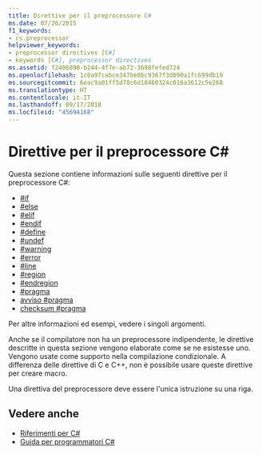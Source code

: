 ```yaml
---
title: Direttive per il preprocessore C#
ms.date: 07/20/2015
f1_keywords:
- cs.preprocessor
helpviewer_keywords:
- preprocessor directives [C#]
- keywords [C#], preprocessor directives
ms.assetid: f2406090-b244-4f7e-ab72-3698fefed724
ms.openlocfilehash: 1c0a97cabce347be0bc9367f3d090a1fc699db19
ms.sourcegitcommit: 6eac9a01ff5d70c6d18460324c016a3612c5e268
ms.translationtype: HT
ms.contentlocale: it-IT
ms.lasthandoff: 09/17/2018
ms.locfileid: "45694168"
---
```

# <a name="c-preprocessor-directives"></a>Direttive per il preprocessore C#
Questa sezione contiene informazioni sulle seguenti direttive per il preprocessore C#:

- [#if](../../../csharp/language-reference/preprocessor-directives/preprocessor-if.md)
- [#else](../../../csharp/language-reference/preprocessor-directives/preprocessor-else.md)
- [#elif](../../../csharp/language-reference/preprocessor-directives/preprocessor-elif.md)
- [#endif](../../../csharp/language-reference/preprocessor-directives/preprocessor-endif.md)
- [#define](../../../csharp/language-reference/preprocessor-directives/preprocessor-define.md)
- [#undef](../../../csharp/language-reference/preprocessor-directives/preprocessor-undef.md)
- [#warning](../../../csharp/language-reference/preprocessor-directives/preprocessor-warning.md)
- [#error](../../../csharp/language-reference/preprocessor-directives/preprocessor-error.md)
- [#line](../../../csharp/language-reference/preprocessor-directives/preprocessor-line.md)
- [#region](../../../csharp/language-reference/preprocessor-directives/preprocessor-region.md)
- [#endregion](../../../csharp/language-reference/preprocessor-directives/preprocessor-endregion.md)
- [#pragma](../../../csharp/language-reference/preprocessor-directives/preprocessor-pragma.md)
- [avviso #pragma](../../../csharp/language-reference/preprocessor-directives/preprocessor-pragma-warning.md)
- [checksum #pragma](../../../csharp/language-reference/preprocessor-directives/preprocessor-pragma-checksum.md)

Per altre informazioni ed esempi, vedere i singoli argomenti.

Anche se il compilatore non ha un preprocessore indipendente, le direttive descritte in questa sezione vengono elaborate come se ne esistesse uno. Vengono usate come supporto nella compilazione condizionale. A differenza delle direttive di C e C++, non è possibile usare queste direttive per creare macro.

Una direttiva del preprocessore deve essere l'unica istruzione su una riga.

## <a name="see-also"></a>Vedere anche

- [Riferimenti per C#](../../../csharp/language-reference/index.md)  
- [Guida per programmatori C#](../../../csharp/programming-guide/index.md)

